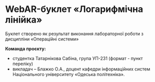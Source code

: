 # WebAR-буклет «Логарифмічна лінійка»
Буклет створено як результат виконання лабораторної роботи з дисципліни «Операційні системи»

**Команда проєкту:** 
+ студентка Татарнікова Сабіна, група УП-231 (формат - пункт переліку)
+ викладач – Блажко О.А., доцент кафедри інформаційних систем Національного університету «Одеська політехніка».
